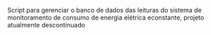 Script para gerenciar o banco de dados das leituras do sistema de monitoramento de consumo de energia elétrica econstante, projeto atualmente descontinuado
